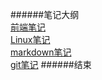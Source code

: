 ######笔记大纲<br>[前端笔记](HTML+CSS/前端学习.html?ws=none)<br>[Linux笔记](Linux/Linux系统学习.html?ws=none)<br>[markdown笔记](markdown/MarkDown基础.html?ws=none)<br>[git笔记](git/git学习.html?ws=none)
######结束